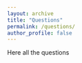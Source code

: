 ```yaml
---
layout: archive
title: "Questions"
permalink: /questions/
author_profile: false
---
```


Here all the questions
